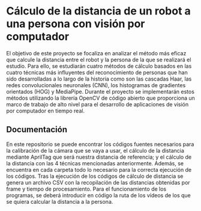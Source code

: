 # Cálculo de la distancia de un robot a una persona con visión por computador
El objetivo de este proyecto se focaliza en analizar el método más eficaz que calcule la distancia entre el robot y la persona de la que se realizará el estudio. Para ello, se estudiarán cuatro métodos de cálculo basados en las cuatro técnicas más influyentes del reconocimiento de personas que han sido desarrolladas a lo largo de la historia como son las cascadas Haar, las redes convolucionales neuronales (CNN), los histogramas de gradientes orientados (HOG) y MediaPipe.
Durante el proyecto se implementarán estos métodos utilizando la librería OpenCV de código abierto que proporciona un marco de trabajo de alto nivel para el desarrollo de aplicaciones de visión por computador en tiempo real.
## Documentación
En este repositorio se puede encontrar los códigos fuentes necesarios para la calibración de la cámara que se vaya a usar, el cálculo de la distancia mediante AprilTag que será nuestra distancia de referencia; y el cálculo de la distancia con las 4 técnicas mencionadas anteriormente.
Además, se encuentra en cada carpeta todo lo necesario para la correcta ejecución de los códigos.
Tras la ejecución de los códigos de cálculo de distancia se genera un archivo CSV con la recopilación de las distancias obtenidas por frame y tiempo de procesamiento.
Para el funcionamiento de los programas, se deberá introducir en código la ruta de los vídeos de los que se quiera calcular la distancia a la persona.
